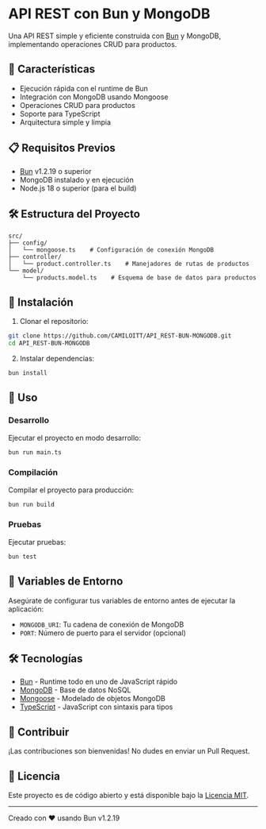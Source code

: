 # API REST con Bun y MongoDB

Una API REST simple y eficiente construida con [Bun](https://bun.sh) y MongoDB, implementando operaciones CRUD para productos.

## 🚀 Características

- Ejecución rápida con el runtime de Bun
- Integración con MongoDB usando Mongoose
- Operaciones CRUD para productos
- Soporte para TypeScript
- Arquitectura simple y limpia

## 📋 Requisitos Previos

- [Bun](https://bun.sh) v1.2.19 o superior
- MongoDB instalado y en ejecución
- Node.js 18 o superior (para el build)

## 🛠️ Estructura del Proyecto

``` text
src/
├── config/
│   └── mongoose.ts    # Configuración de conexión MongoDB
├── controller/
│   └── product.controller.ts    # Manejadores de rutas de productos
└── model/
    └── products.model.ts    # Esquema de base de datos para productos
```

## 🔧 Instalación

1. Clonar el repositorio:

```bash
git clone https://github.com/CAMILOITT/API_REST-BUN-MONGODB.git
cd API_REST-BUN-MONGODB
```

2. Instalar dependencias:

```bash
bun install
```

## 🚀 Uso

### Desarrollo

Ejecutar el proyecto en modo desarrollo:

```bash
bun run main.ts
```

### Compilación

Compilar el proyecto para producción:

```bash
bun run build
```

### Pruebas

Ejecutar pruebas:

```bash
bun test
```

## 🔧 Variables de Entorno

Asegúrate de configurar tus variables de entorno antes de ejecutar la aplicación:

- `MONGODB_URI`: Tu cadena de conexión de MongoDB
- `PORT`: Número de puerto para el servidor (opcional)

## 🛠️ Tecnologías

- [Bun](https://bun.sh) - Runtime todo en uno de JavaScript rápido
- [MongoDB](https://www.mongodb.com/) - Base de datos NoSQL
- [Mongoose](https://mongoosejs.com/) - Modelado de objetos MongoDB
- [TypeScript](https://www.typescriptlang.org/) - JavaScript con sintaxis para tipos

## 👥 Contribuir

¡Las contribuciones son bienvenidas! No dudes en enviar un Pull Request.

## 📄 Licencia

Este proyecto es de código abierto y está disponible bajo la [Licencia MIT](LICENSE).

---

Creado con ❤️ usando Bun v1.2.19
